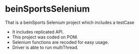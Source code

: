 # beinSportsSelenium
That is a beinSports Selenium project which includes a testCase


* It includes replicated API.
* This project was coded on POM.
* Selenium functions are recoded for easy usage.
* Driver is able to run multiThread.
